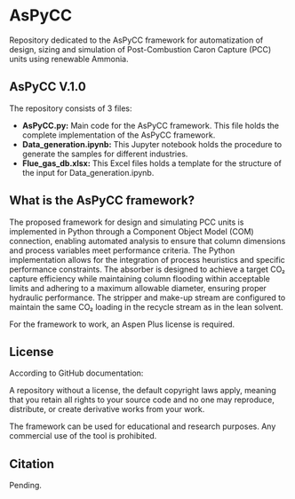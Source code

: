 # AsPyCC
Repository dedicated to the AsPyCC framework for automatization of design, sizing and simulation of Post-Combustion Caron Capture (PCC) units using renewable Ammonia.

## AsPyCC V.1.0

The repository consists of 3 files:

- **AsPyCC.py:** Main code for the AsPyCC framework. This file holds the complete implementation of the AsPyCC framework.
- **Data_generation.ipynb:** This Jupyter notebook holds the procedure to generate the samples for different industries.
- **Flue_gas_db.xlsx:** This Excel files holds a template for the structure of the input for Data_generation.ipynb.

## What is the AsPyCC framework?

The proposed framework for design and simulating PCC units is implemented in Python through a Component Object Model (COM) connection, enabling automated analysis to ensure that column dimensions and process variables meet performance criteria. The Python implementation allows for the integration of process heuristics and specific performance constraints. The absorber is designed to achieve a target CO₂ capture efficiency while maintaining column flooding within acceptable limits and adhering to a maximum allowable diameter, ensuring proper hydraulic performance. The stripper and make-up stream are configured to maintain the same CO₂ loading in the recycle stream as in the lean solvent.

For the framework to work, an Aspen Plus license is required.

## License

According to GitHub documentation:

A repository without a license, the default copyright laws apply, meaning that you retain all rights to your source code and no one may reproduce, distribute, or create derivative works from your work. 

The framework can be used for educational and research purposes. Any commercial use of the tool is prohibited.

## Citation

Pending.
